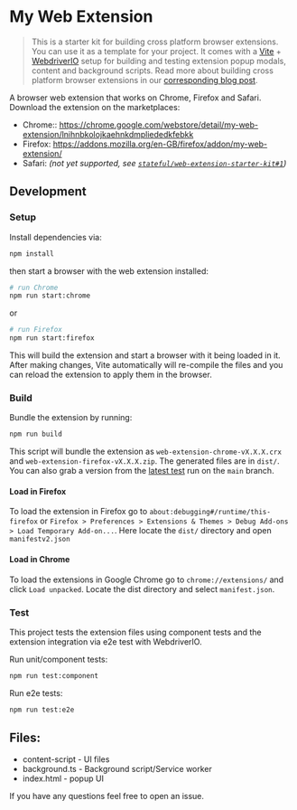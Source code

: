 # My Web Extension

> This is a starter kit for building cross platform browser extensions. You can use it as a template for your project. It comes with a [Vite](https://vitejs.dev/) + [WebdriverIO](https://webdriver.io) setup for building and testing extension popup modals, content and background scripts. Read more about building cross platform browser extensions in our [corresponding blog post](https://stateful.com/blog/building-cross-browser-web-extensions).

A browser web extension that works on Chrome, Firefox and Safari. Download the extension on the marketplaces:

- Chrome:: https://chrome.google.com/webstore/detail/my-web-extension/lnihnbkolojkaehnkdmpliededkfebkk
- Firefox: https://addons.mozilla.org/en-GB/firefox/addon/my-web-extension/
- Safari: _(not yet supported, see [`stateful/web-extension-starter-kit#1`](https://github.com/stateful/web-extension-starter-kit/issues/1))_

## Development
### Setup

Install dependencies via:

```sh
npm install
```

then start a browser with the web extension installed:

```sh
# run Chrome
npm run start:chrome
```

or

```sh
# run Firefox
npm run start:firefox
```

This will build the extension and start a browser with it being loaded in it. After making changes, Vite automatically will re-compile the files and you can reload the extension to apply them in the browser.

### Build

Bundle the extension by running:

```sh
npm run build
```

This script will bundle the extension as `web-extension-chrome-vX.X.X.crx` and `web-extension-firefox-vX.X.X.zip`. The generated files are in `dist/`. You can also grab a version from the [latest test](https://github.com/stateful/web-extension-starter-kit/actions/workflows/test.yml) run on the `main` branch.

#### Load in Firefox

To load the extension in Firefox go to `about:debugging#/runtime/this-firefox` or `Firefox > Preferences > Extensions & Themes > Debug Add-ons > Load Temporary Add-on...`. Here locate the `dist/` directory and open `manifestv2.json`

#### Load in Chrome

To load the extensions in Google Chrome go to `chrome://extensions/` and click `Load unpacked`. Locate the dist directory and select `manifest.json`.

### Test

This project tests the extension files using component tests and the extension integration via e2e test with WebdriverIO.

Run unit/component tests:

```sh
npm run test:component
```

Run e2e tests:

```sh
npm run test:e2e
```

## Files:

 - content-script - UI files
 - background.ts - Background script/Service worker
 - index.html - popup UI

If you have any questions feel free to open an issue.

